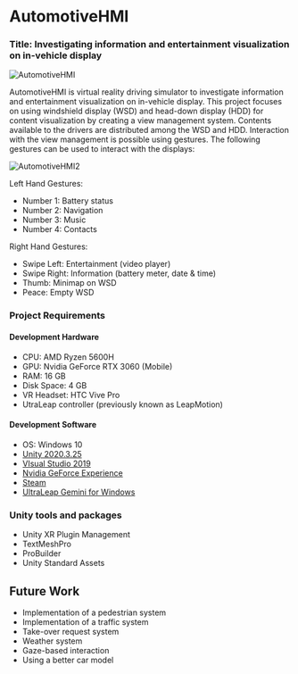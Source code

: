 # AutomotiveHMI
### Title: Investigating information and entertainment visualization on in-vehicle display

![AutomotiveHMI](https://user-images.githubusercontent.com/56506266/151666738-bf82b5e0-ea69-41a6-a219-424135752ce0.jpg)

AutomotiveHMI is virtual reality driving simulator to investigate information and entertainment visualization on in-vehicle display. This project focuses on using windshield display (WSD) and head-down display (HDD) for content visualization by creating a view management system. Contents available to the drivers are distributed among the WSD and HDD. Interaction with the view management is possible using gestures. The following gestures can be used to interact with the displays:

![AutomotiveHMI2](https://user-images.githubusercontent.com/56506266/151705852-5f121738-55aa-4bed-8e2a-38589a62d432.jpg)

Left Hand Gestures: 
-	Number 1: Battery status
-	Number 2: Navigation
-	Number 3: Music
-	Number 4: Contacts

Right Hand Gestures:
-	Swipe Left: Entertainment (video player)
-	Swipe Right: Information (battery meter, date & time)
-	Thumb: Minimap on WSD
-	Peace: Empty WSD

### Project Requirements
#### Development Hardware
- CPU: AMD Ryzen 5600H
-	GPU: Nvidia GeForce RTX 3060 (Mobile)
-	RAM: 16 GB
-	Disk Space: 4 GB
-	VR Headset: HTC Vive Pro
- UtraLeap controller (previously known as LeapMotion)

#### Development Software
- OS: Windows 10
-	[Unity 2020.3.25](https://unity3d.com/get-unity/download/archive)
- [VIsual Studio 2019](https://visualstudio.microsoft.com/downloads/)
- [Nvidia GeForce Experience](https://www.nvidia.com/en-us/geforce/geforce-experience/)
- [Steam](https://store.steampowered.com/)
- [UltraLeap Gemini for Windows](https://developer.leapmotion.com/tracking-software-download)

### Unity tools and packages
-	Unity XR Plugin Management
-	TextMeshPro
-	ProBuilder
-	Unity Standard Assets

## Future Work
- Implementation of a pedestrian system
- Implementation of a traffic system
- Take-over request system 
- Weather system
- Gaze-based interaction
- Using a better car model
